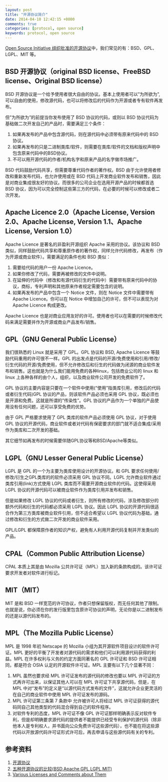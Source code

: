 ```yaml
---
layout: post
title: "开源协议简介"
date: 2014-04-10 12:42:15 +0800
comments: true
categories: [protocol, open source]
keywords: protocol, open source
---
```


[Open Source Initiative 组织批准的开源协议][1]中，我们常见的有：BSD、GPL、LGPL、MIT 等。

<!-- more -->

## BSD 开源协议（original BSD license、FreeBSD license、Original BSD license）

BSD 开源协议是一个给予使用者很大自由的协议。基本上使用者可以”为所欲为”,可以自由的使用，修改源代码，也可以将修改后的代码作为开源或者专有软件再发布。

但”为所欲为”的前提当你发布使用了 BSD 协议的代码，或则以 BSD 协议代码为基础做二次开发自己的产品时，需要满足三个条件：

1. 如果再发布的产品中包含源代码，则在源代码中必须带有原来代码中的 BSD 协议。
2. 如果再发布的只是二进制类库/软件，则需要在类库/软件的文档和版权声明中包含原来代码中的BSD协议。
3. 不可以用开源代码的作者/机构名字和原来产品的名字做市场推广。

BSD 代码鼓励代码共享，但需要尊重代码作者的著作权。BSD 由于允许使用者修改和重新发布代码，也允许使用或在 BSD 代码上开发商业软件发布和销售，因此是对商业集成很友好的协议。而很多的公司企业在选用开源产品的时候都首选 BSD 协议，因为可以完全控制这些第三方的代码，在必要的时候可以修改或者二次开发。


## Apache Licence 2.0（Apache License, Version 2.0、Apache License, Version 1.1、Apache License, Version 1.0）

Apache Licence 是著名的非盈利开源组织 Apache 采用的协议。该协议和 BSD 类似，同样鼓励代码共享和尊重原作者的著作权，同样允许代码修改，再发布（作为开源或商业软件）。需要满足的条件也和 BSD 类似：

1. 需要给代码的用户一份 Apache Licence。
2. 如果你修改了代码，需要再被修改的文件中说明。
3. 在延伸的代码中（修改和有源代码衍生的代码中）需要带有原来代码中的协议，商标，专利声明和其他原来作者规定需要包含的说明。
4. 如果再发布的产品中包含一个 Notice 文件，则在 Notice 文件中需要带有 Apache Licence。你可以在 Notice 中增加自己的许可，但不可以表现为对 Apache Licence 构成更改。

Apache Licence 也是对商业应用友好的许可。使用者也可以在需要的时候修改代码来满足需要并作为开源或商业产品发布/销售。


## GPL（GNU General Public License）

我们很熟悉的 Linux 就是采用了 GPL。GPL 协议和 BSD, Apache Licence 等鼓励代码重用的许可很不一样。GPL 的出发点是代码的开源/免费使用和引用/修改/衍生代码的开源/免费使用，但不允许修改后和衍生的代码做为闭源的商业软件发布和销售。这也就是为什么我们能用免费的各种linux，包括商业公司的 linux 和 linux 上各种各样的由个人，组织，以及商业软件公司开发的免费软件了。

GPL 协议的主要内容是只要在一个软件中使用(“使用”指类库引用，修改后的代码或者衍生代码)GPL 协议的产品，则该软件产品必须也采用 GPL 协议，既必须也是开源和免费。这就是所谓的”传染性”。GPL 协议的产品作为一个单独的产品使用没有任何问题，还可以享受免费的优势。

由于 GPL 严格要求使用了 GPL 类库的软件产品必须使用 GPL 协议，对于使用 GPL 协议的开源代码，商业软件或者对代码有保密要求的部门就不适合集成/采用作为类库和二次开发的基础。

其它细节如再发布的时候需要伴随GPL协议等和BSD/Apache等类似。

## LGPL（GNU Lesser General Public License）

LGPL 是 GPL 的一个为主要为类库使用设计的开源协议。和 GPL 要求任何使用/修改/衍生之GPL类库的的软件必须采用 GPL 协议不同。LGPL 允许商业软件通过类库引用(link)方式使用 LGPL 类库而不需要开源商业软件的代码。这使得采用 LGPL 协议的开源代码可以被商业软件作为类库引用并发布和销售。

但是如果修改 LGPL 协议的代码或者衍生，则所有修改的代码，涉及修改部分的额外代码和衍生的代码都必须采用 LGPL 协议。因此 LGPL 协议的开源代码很适合作为第三方类库被商业软件引用，但不适合希望以 LGPL 协议代码为基础，通过修改和衍生的方式做二次开发的商业软件采用。

GPL/LGPL 都保障原作者的知识产权，避免有人利用开源代码复制并开发类似的产品。

## CPAL（Common Public Attribution License）

CPAL 本质上其是由 Mozilla 公共许可证（MPL）加入新的条款构成的。该许可证要求开发者对软件进行标记。

## MIT（MIT）

MIT 是和 BSD 一样宽范的许可协议，作者只想保留版权，而无任何其他了限制。也就是说，你必须在你的发行版里包含原许可协议的声明，无论你是以二进制发布的还是以源代码发布的。

## MPL（The Mozilla Public License）

MPL 是 1998 年初 Netscape 的 Mozilla 小组为其开源软件项目设计的软件许可证。MPL 更好的平衡了开发者对源代码的需求和他们可以利用源代码获得的利益。MPL 在许多权利与义务的约定方面同著名的 GPL 许可证和 BSD 许可证相同，都是符合 OSIA 认定的开源软件许可证。MPL 主要有以下几个显著不同：

1. MPL 虽然也要求经 MPL 许可证发布的源代码的修改也要以 MPL 许可证的方式再许可出来，以保证其他人可以在 MPL 许可证下共享源代码，但是，在 MPL 中对“发布”的定义是“以源代码方式发布的文件”，这就允许企业更灵活的在自己的商业软件中使用 MPL 许可证发布的源码。
2. MPL 许可证第三条第 7 条款中 允许被许可人将经过 MPL 许可证获得的源代码同自己其他类型的代码混合得到自己的软件程序。
3. 对软件专利的态度，MPL 许可证不像 GPL 许可证那样明确表示反对软件专利，但是却明确要求源代码的提供者不能提供已经受专利保护的源代码（除非他本人是专利权人，并书面向公众免费许可这些源代码），也不能在将这些源代码以开放源代码许可证形式许可后，再去申请与这些源代码有关的专利。




## 参考资料

1. [开源协议][1]
2. [五种开源协议的比较(BSD,Apache,GPL,LGPL,MIT)][2]
3. [Various Licenses and Comments about Them][3]



 [1]: http://www.opensource.org/licenses/alphabetical
 [2]: http://www.awflasher.com/blog/archives/939
 [3]: http://www.gnu.org/licenses/license-list.html